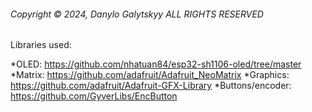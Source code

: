 <h6>
Copyright © 2024, Danylo Galytskyy
ALL RIGHTS RESERVED
</h6>
<p>
Libraries used:

*OLED: https://github.com/nhatuan84/esp32-sh1106-oled/tree/master
*Matrix: https://github.com/adafruit/Adafruit_NeoMatrix
*Graphics: https://github.com/adafruit/Adafruit-GFX-Library
*Buttons/encoder: https://github.com/GyverLibs/EncButton
</p>